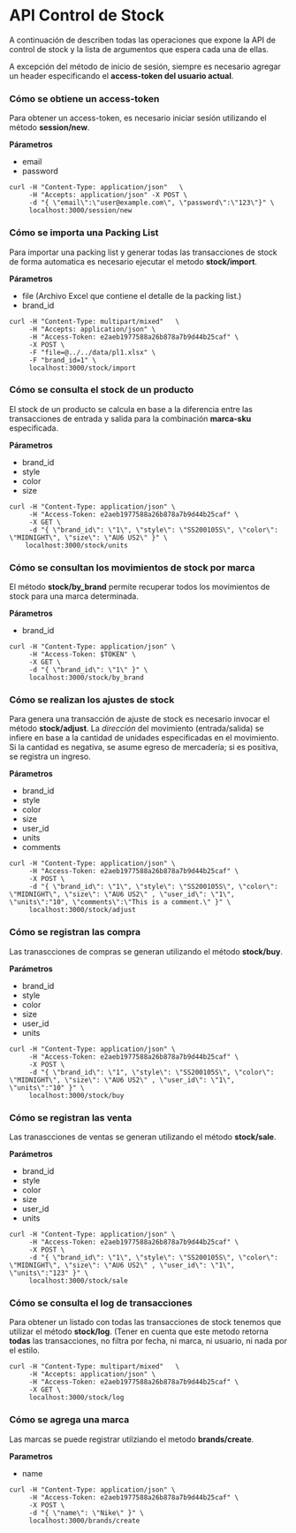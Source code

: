 # API Control de Stock
A continuación de describen todas las operaciones que expone la API de control
de stock y la lista de argumentos que espera cada una de ellas.

A excepción del método de inicio de sesión, siempre es necesario
agregar un header especificando el **access-token del usuario actual**.

### Cómo se obtiene un access-token
Para obtener un access-token, es necesario iniciar sesión utilizando el método **session/new**.

**Párametros**
* email
* password

```
curl -H "Content-Type: application/json"   \
     -H "Accepts: application/json" -X POST \
     -d "{ \"email\":\"user@example.com\", \"password\":\"123\"}" \
     localhost:3000/session/new
```

### Cómo se importa una Packing List
Para importar una packing list y generar todas las transacciones de stock de forma automatica es necesario ejecutar el metodo **stock/import**.

**Párametros**
* file (Archivo Excel que contiene el detalle de la packing list.)
* brand_id

```
curl -H "Content-Type: multipart/mixed"   \
     -H "Accepts: application/json" \
     -H "Access-Token: e2aeb1977588a26b878a7b9d44b25caf" \
     -X POST \
     -F "file=@../../data/pl1.xlsx" \
     -F "brand_id=1" \
     localhost:3000/stock/import
```

### Cómo se consulta el stock de un producto
El stock de un producto se calcula en base a la diferencia entre las transacciones de entrada y salida para la combinación **marca-sku** especificada.

**Párametros**
* brand_id
* style
* color
* size

```
curl -H "Content-Type: application/json" \
     -H "Access-Token: e2aeb1977588a26b878a7b9d44b25caf" \
     -X GET \
     -d "{ \"brand_id\": \"1\", \"style\": \"SS200105S\", \"color\": \"MIDNIGHT\", \"size\": \"AU6 US2\" }" \
    localhost:3000/stock/units
```

### Cómo se consultan los movimientos de stock por marca
El método **stock/by_brand** permite recuperar todos los movimientos de stock para
una marca determinada.

**Párametros**
* brand_id

```
curl -H "Content-Type: application/json" \
     -H "Access-Token: $TOKEN" \
     -X GET \
     -d "{ \"brand_id\": \"1\" }" \
     localhost:3000/stock/by_brand
```

### Cómo se realizan los ajustes de stock
Para genera una transacción de ajuste de stock es necesario invocar el método **stock/adjust**.
La *dirección* del movimiento (entrada/salida) se infiere en base a la 
cantidad de unidades especificadas en el movimiento. Si la cantidad es
negativa, se asume egreso de mercadería; si es positiva, se registra un ingreso.

**Párametros**
* brand_id
* style
* color
* size
* user_id
* units
* comments

```
curl -H "Content-Type: application/json" \
     -H "Access-Token: e2aeb1977588a26b878a7b9d44b25caf" \
     -X POST \
     -d "{ \"brand_id\": \"1\", \"style\": \"SS200105S\", \"color\": \"MIDNIGHT\", \"size\": \"AU6 US2\" , \"user_id\": \"1\", \"units\":"10", \"comments\":\"This is a comment.\" }" \
     localhost:3000/stock/adjust
```

### Cómo se registran las compra
Las tranascciones de compras se generan utilizando el método **stock/buy**.

**Parámetros**
* brand_id
* style
* color
* size
* user_id
* units

```
curl -H "Content-Type: application/json" \
     -H "Access-Token: e2aeb1977588a26b878a7b9d44b25caf" \
     -X POST \
     -d "{ \"brand_id\": \"1", \"style\": \"SS200105S\", \"color\": \"MIDNIGHT\", \"size\": \"AU6 US2\" , \"user_id\": \"1\", \"units\":"10" }" \
     localhost:3000/stock/buy
```

### Cómo se registran las venta
Las tranascciones de ventas se generan utilizando el método **stock/sale**.

**Parámetros**
* brand_id
* style
* color
* size
* user_id
* units

```
curl -H "Content-Type: application/json" \
     -H "Access-Token: e2aeb1977588a26b878a7b9d44b25caf" \
     -X POST \
     -d "{ \"brand_id\": \"1\", \"style\": \"SS200105S\", \"color\": \"MIDNIGHT\", \"size\": \"AU6 US2\" , \"user_id\": \"1\", \"units\":"123" }" \
     localhost:3000/stock/sale
```

### Cómo se consulta el log de transacciones
Para obtener un listado con todas las transacciones de stock tenemos que utilizar el método **stock/log**.
(Tener en cuenta que este metodo retorna **todas** las transacciones, no filtra por fecha, ni marca, ni usuario,
ni nada por el estilo.

```
curl -H "Content-Type: multipart/mixed"   \
     -H "Accepts: application/json" \
     -H "Access-Token: e2aeb1977588a26b878a7b9d44b25caf" \
     -X GET \
     localhost:3000/stock/log
```

### Cómo se agrega una marca
Las marcas se puede registrar utilziando el metodo **brands/create**.

**Parametros**
* name

```
curl -H "Content-Type: application/json" \
     -H "Access-Token: e2aeb1977588a26b878a7b9d44b25caf" \
     -X POST \
     -d "{ \"name\": \"Nike\" }" \
     localhost:3000/brands/create
```

